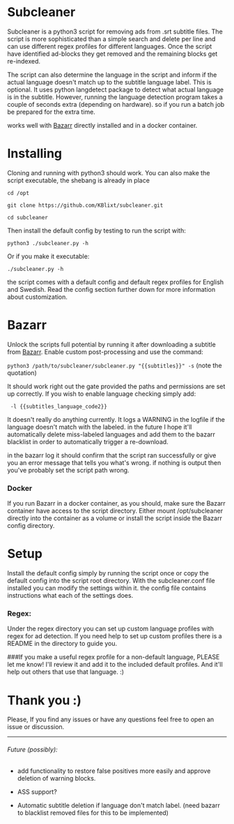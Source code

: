 # Subcleaner
Subcleaner is a python3 script for removing ads from .srt subtitle files.
The script is more sophisticated than a simple search and delete per line
and can use different regex profiles for different languages.
Once the script have identified ad-blocks they get removed and the remaining blocks 
get re-indexed.

The script can also determine the language in the script and inform if the actual 
language doesn't match up to the subtitle language label. This is optional. 
It uses python langdetect package to detect what actual language is in the subtitle.
However, running the language detection program takes a 
couple of seconds extra (depending on hardware). so if you run a batch job be prepared
for the extra time.

works well with [Bazarr](https://github.com/morpheus65535/bazarr) directly installed and in 
a docker container.


# Installing
Cloning and running with python3 should work. 
You can also make the script executable, the shebang is already in place

```cd /opt```

```git clone https://github.com/KBlixt/subcleaner.git```

```cd subcleaner```

Then install the default config by testing to run the script with:

```python3 ./subcleaner.py -h```

Or if you make it executable:

```./subcleaner.py -h```

the script comes with a default config and default regex profiles for
English and Swedish. Read the config section further down for more information about 
customization.

# Bazarr
Unlock the scripts full potential by running it after downloading a subtitle from 
[Bazarr](https://github.com/morpheus65535/bazarr). Enable custom post-processing and use
the command:

```python3 /path/to/subcleaner/subcleaner.py "{{subtitles}}" -s``` (note the quotation)

It should work 
right out the gate provided the paths and permissions are set up correctly.
If you wish to enable language checking simply add:

``` -l {{subtitles_language_code2}}```

It doesn't really do anything currently. It logs a 
WARNING in the logfile if the language doesn't match with the labeled. in the future 
I hope it'll automatically delete miss-labeled languages and add them to
the bazarr blacklist in order to automatically trigger a re-download.

in the bazarr log it should confirm that the script ran successfully or give you 
an error message that tells you what's wrong. if nothing is output then you've probably 
set the script path wrong.

### Docker

If you run Bazarr in a docker container, as you should,
make sure the Bazarr container have access to the script directory. Either
mount /opt/subcleaner directly into the container as a volume or install the script inside 
the Bazarr config directory. 

# Setup
Install the default config simply by running the script once or copy the default config into
the script root directory.
With the subcleaner.conf file installed you can modify the settings within it.
the config file contains instructions what each of the settings does.

### Regex:
Under the regex directory you can set up custom language profiles with regex 
for ad detection. 
If you need help to set up custom profiles there is a README in the directory to 
guide you.

###If you make a useful regex profile for a non-default language, PLEASE let me know! 
I'll review it and add it to the included default profiles. And it'll help out others that use 
that language. :)

# Thank you :)
Please, If you find any issues or have any questions feel free to 
open an issue or discussion.

__________________
###### Future (possibly):

* add functionality to restore false positives more easily 
and approve deletion of warning blocks.

* ASS support?

* Automatic subtitle deletion if language don't match label. (need bazarr to blacklist removed files for this to be implemented)

